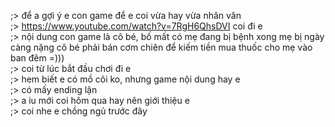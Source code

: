 ;> để a gợi ý e con game để e coi vừa hay vừa nhân văn<br>
;> https://www.youtube.com/watch?v=7RgH6QhsDVI coi đi e<br>
;> nội dung con game là cô bé, bố mất có mẹ đang bị bệnh xong mẹ bị ngày càng nặng cô bé phải bán cơm chiên để kiếm tiền mua thuốc cho mẹ vào ban đêm =)))<br>
;> coi từ lúc bắt đầu chơi đi e<br>
;> hem biết e có mồ côi ko, nhưng game nội dung hay e<br>
;> có mấy ending lận<br>
;> a iu mới coi hôm qua hay nên giới thiệu e<br>
;> coi nhe e chồng ngủ trước đây
